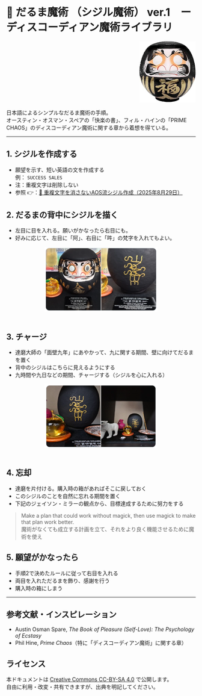 # 🍏 だるま魔術 （シジル魔術） ver.1　ーディスコーディアン魔術ライブラリ

<div align="right">
<img src="daruma_black.jpg" width="150"><br>
</div>

日本語によるシンプルなだるま魔術の手順。  
オースティン・オスマン・スペアの「快楽の書」、フィル・ハインの「PRIME CHAOS」のディスコーディアン魔術に関する章から着想を得ている。  

---

## 1. シジルを作成する
- 願望を示す、短い英語の文を作成する  
  例： `SUCCESS SALES`
- 注：重複文字は削除しない  
- 参照 👉：[🍏 重複文字を消さないAOS流シジル作成（2025年8月29日）](https://github.com/ravensgate-tux/sigil_duplicates/blob/main/README.md)

## 2. だるまの背中にシジルを描く
- 左目に目を入れる。願いがかなったら右目にも。  
- 好みに応じて、左目に「阿」、右目に「吽」の梵字を入れてもよい。  

<div align="center">
<img src="daruma-sigil-ex00.png" width="300">
</div>
<br>

## 3. チャージ
- 達磨大師の「面壁九年」にあやかって、九に関する期間、壁に向けてだるまを置く
- 背中のシジルはこちらに見えるようにする
- 九時間や九日などの期間、チャージする（シジルを心に入れる）

<div align="center">
<img src="daruma-sigil-ex01.png" width="300">
</div>
<br>

## 4. 忘却
- 達磨を片付ける。購入時の箱があればそこに戻しておく
- このシジルのことを自然に忘れる期間を置く
- 下記のジェイソン・ミラーの観点から、目標達成するために努力をする

> Make a plan that could work without magick, then use magick to make that plan work better.<br>
> 魔術がなくても成立する計画を立て、それをより良く機能させるために魔術を使え

## 5. 願望がかなったら
- 手順2で決めたルールに従って右目を入れる
- 両目を入れただるまを飾り、感謝を行う
- 購入時の箱にしまう

---

## 参考文献・インスピレーション
- Austin Osman Spare, *The Book of Pleasure (Self-Love): The Psychology of Ecstasy*  
- Phil Hine, *Prime Chaos*（特に「ディスコーディアン魔術」に関する章）  

## ライセンス
本ドキュメントは [Creative Commons CC-BY-SA 4.0](https://creativecommons.org/licenses/by-sa/4.0/deed.ja) で公開します。  
自由に利用・改変・共有できますが、出典を明記してください。  
